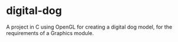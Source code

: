 # digital-dog
A project in C using OpenGL for creating a digital dog model, for the requirements of a Graphics module. 
